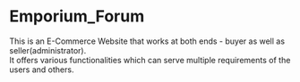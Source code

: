 # Emporium_Forum

This is an E-Commerce Website that works at both ends - buyer as well as seller(administrator).
<br/>
It offers various functionalities which can serve multiple requirements of the users and others.
